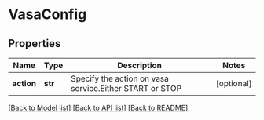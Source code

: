 # VasaConfig

## Properties
Name | Type | Description | Notes
------------ | ------------- | ------------- | -------------
**action** | **str** | Specify the action on vasa service.Either START or STOP | [optional] 

[[Back to Model list]](../README.md#documentation-for-models) [[Back to API list]](../README.md#documentation-for-api-endpoints) [[Back to README]](../README.md)


